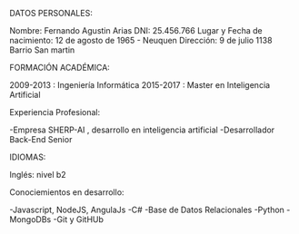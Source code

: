 DATOS PERSONALES:

Nombre: Fernando Agustin Arias
DNI: 25.456.766
Lugar y Fecha de nacimiento: 12 de agosto de 1965 - Neuquen
Dirección: 9 de julio 1138 Barrio San martin

FORMACIÓN ACADÉMICA:

2009-2013 : Ingeniería Informática
2015-2017 : Master en Inteligencia Artificial

Experiencia Profesional:

-Empresa SHERP-AI , desarrollo en inteligencia artificial
-Desarrollador Back-End Senior

IDIOMAS:

Inglés: nivel b2

Conociemientos en desarrollo:

-Javascript, NodeJS, AngulaJs
-C#
-Base de Datos Relacionales
-Python
-MongoDBs
-Git y GitHUb
